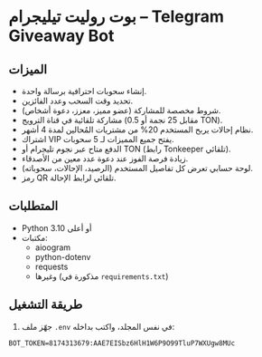 # بوت روليت تيليجرام – Telegram Giveaway Bot

## الميزات
- إنشاء سحوبات احترافية برسالة واحدة.
- تحديد وقت السحب وعدد الفائزين.
- شروط مخصصة للمشاركة (عضو مميز، معزز، دعوة أشخاص).
- مشاركة تلقائية في قناة الترويج (مقابل 25 نجمة أو 0.5 TON).
- نظام إحالات يربح المستخدم 20% من مشتريات المُحالين لمدة 4 أشهر.
- اشتراك VIP يفتح جميع المميزات لـ 5 سحوبات.
- الدفع متاح عبر نجوم تليجرام أو TON (رابط Tonkeeper تلقائي).
- زيادة فرصة الفوز عند دعوة عدد معين من الأصدقاء.
- لوحة حسابي تعرض كل تفاصيل المستخدم (الرصيد، الإحالات، سحوباته).
- رمز QR تلقائي لرابط الإحالة.

## المتطلبات
- Python 3.10 أو أعلى
- مكتبات:
  - aioogram  
  - python-dotenv  
  - requests  
  - وغيرها (مذكورة في `requirements.txt`)

## طريقة التشغيل

1. جهّز ملف `.env` في نفس المجلد، واكتب بداخله:
```env
BOT_TOKEN=8174313679:AAE7EISbz6HlH1W6P9O99TluP7WXUgw8MUc
